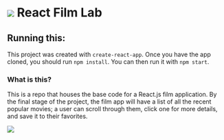 # ![](https://ga-dash.s3.amazonaws.com/production/assets/logo-9f88ae6c9c3871690e33280fcf557f33.png) React Film Lab

## Running this:

This project was created with `create-react-app`. Once you have the app cloned, you should run `npm install`. You can then run it with `npm start`.

### What is this?

This is a repo that houses the base code for a React.js film application. By the final stage of the project, the film app will have a list of all the recent popular movies; a user can scroll through them, click one for more details, and save it to their favorites.

![](bladerunner.png)